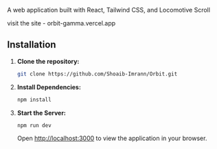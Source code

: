 A web application built with React, Tailwind CSS, and Locomotive Scroll

visit the site - orbit-gamma.vercel.app

## Installation

1. **Clone the repository:**

    ```bash
    git clone https://github.com/Shoaib-Imrann/Orbit.git
    ```

2. **Install Dependencies:**

    ```bash
    npm install
    ```

3. **Start the Server:**

    ```bash
    npm run dev
    ```

    Open [http://localhost:3000](http://localhost:3000) to view the application in your browser.




